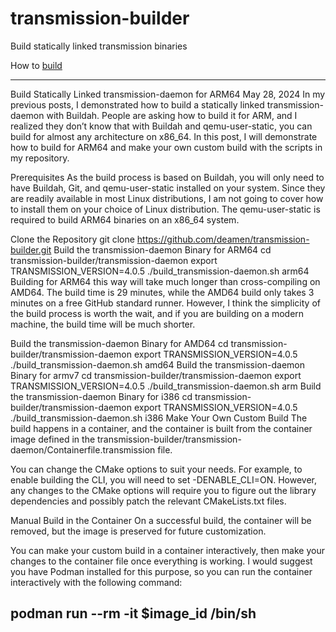 # transmission-builder
Build statically linked transmission binaries

How to [build](https://blog.yobibyte.com.au/posts/build-statically-linked-transmission-daemon-for-arm64/)

-------------------------------------------------------------
Build Statically Linked transmission-daemon for ARM64
May 28, 2024
In my previous posts, I demonstrated how to build a statically linked transmission-daemon with Buildah. People are asking how to build it for ARM, and I realized they don’t know that with Buildah and qemu-user-static, you can build for almost any architecture on x86_64. In this post, I will demonstrate how to build for ARM64 and make your own custom build with the scripts in my repository.

Prerequisites
As the build process is based on Buildah, you will only need to have Buildah, Git, and qemu-user-static installed on your system. Since they are readily available in most Linux distributions, I am not going to cover how to install them on your choice of Linux distribution. The qemu-user-static is required to build ARM64 binaries on an x86_64 system.

Clone the Repository
git clone https://github.com/deamen/transmission-builder.git
Build the transmission-daemon Binary for ARM64
cd transmission-builder/transmission-daemon
export TRANSMISSION_VERSION=4.0.5
./build_transmission-daemon.sh arm64
Building for ARM64 this way will take much longer than cross-compiling on AMD64. The build time is 29 minutes, while the AMD64 build only takes 3 minutes on a free GitHub standard runner. However, I think the simplicity of the build process is worth the wait, and if you are building on a modern machine, the build time will be much shorter.

Build the transmission-daemon Binary for AMD64
cd transmission-builder/transmission-daemon
export TRANSMISSION_VERSION=4.0.5
./build_transmission-daemon.sh amd64
Build the transmission-daemon Binary for armv7
cd transmission-builder/transmission-daemon
export TRANSMISSION_VERSION=4.0.5
./build_transmission-daemon.sh arm
Build the transmission-daemon Binary for i386
cd transmission-builder/transmission-daemon
export TRANSMISSION_VERSION=4.0.5
./build_transmission-daemon.sh i386
Make Your Own Custom Build
The build happens in a container, and the container is built from the container image defined in the transmission-builder/transmission-daemon/Containerfile.transmission file.

You can change the CMake options to suit your needs. For example, to enable building the CLI, you will need to set -DENABLE_CLI=ON. However, any changes to the CMake options will require you to figure out the library dependencies and possibly patch the relevant CMakeLists.txt files.

Manual Build in the Container
On a successful build, the container will be removed, but the image is preserved for future customization.

You can make your custom build in a container interactively, then make your changes to the container file once everything is working. I would suggest you have Podman installed for this purpose, so you can run the container interactively with the following command:

podman run --rm -it $image_id /bin/sh
--------------------------------------------------------------------
